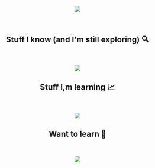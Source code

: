 <br/>
<p align="center">
  <!-- Typing SVG by DenverCoder1 - https://github.com/DenverCoder1/readme-typing-svg -->
  <a href="https://github.com/DenverCoder1/readme-typing-svg">
    <img src="https://readme-typing-svg.demolab.com/?lines=Hello%20i'm%20Paweł;Continuous%20development&font=Fira%20Code&center=true&width=440&height=45&color=2E8EF7FF&vCenter=true&pause=1000&size=28" /></a>
</p>

<br/>
 
<h2 align="center"> Stuff I know (and I'm still exploring) 🔍</h2>

<br/>

<p align="center">
  <a href="https://skillicons.dev">
    <img src="https://skillicons.dev/icons?i=autocad,git,github,cpp,html,css" />
  </a>
</p>

<h2 align="center"> Stuff I,m learning 📈</h2>

<br/>

<p align="center">
  <a href="https://skillicons.dev">
    <img src="https://skillicons.dev/icons?i=js,php,mysql" />
  </a>
</p>

<h2 align="center"> Want to learn 🧠</h2>

<br/>

<p align="center">
  <a href="https://skillicons.dev">
    <img src="https://skillicons.dev/icons?i=python,r,rust,java,cs,kotlin"/>
  </a>
</p>
<br/>
